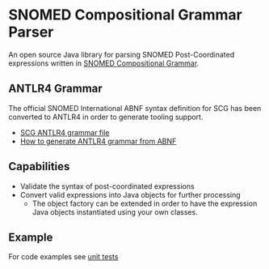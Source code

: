 # SNOMED Compositional Grammar Parser

An open source Java library for parsing SNOMED Post-Coordinated expressions written in [SNOMED Compositional Grammar](https://github.com/IHTSDO/SNOMEDCT-Languages/tree/master/SnomedCTCompositionalGrammar).

## ANTLR4 Grammar
The official SNOMED International ABNF syntax definition for SCG has been converted to ANTLR4 in order to generate tooling support.
- [SCG ANTLR4 grammar file](parser-generation/SCG.txt)
- [How to generate ANTLR4 grammar from ABNF](generate_antlr4_grammar.md)

## Capabilities
- Validate the syntax of post-coordinated expressions
- Convert valid expressions into Java objects for further processing
  - The object factory can be extended in order to have the expression Java objects instantiated using your own classes.

## Example
For code examples see [unit tests](https://github.com/IHTSDO/snomed-scg-parser/blob/master/src/test/java/org/snomed/languages/scg/SCGQueryBuilderTest.java#L18)

